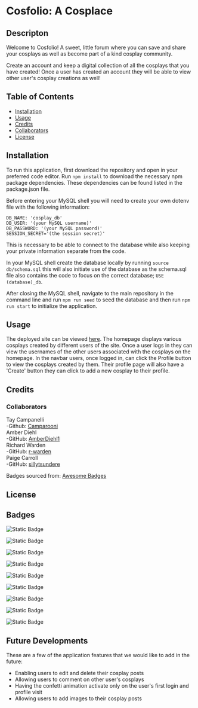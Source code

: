 # Cosfolio: A Cosplace

## Descripton

Welcome to Cosfolio! A sweet, little forum where you can save and share your cosplays as well as become part of a kind cosplay community.

Create an account and keep a digital collection of all the cosplays that you have created! Once a user has created an account they will be able to view other user's cosplay creations as well!

## Table of Contents

- [Installation](#installation)
- [Usage](#usage)
- [Credits](#credits)
- [Collaborators](#collaborators)
- [License](#license)

## Installation

To run this application, first download the repository and open in your preferred code editor. Run `npm install` to download the necessary npm package dependencies. These dependencies can be found listed in the package.json file.

Before entering your MySQL shell you will need to create your own dotenv file with the following information:

    DB_NAME: 'cosplay_db'
    DB_USER: '(your MySQL username)'
    DB_PASSWORD: '(your MySQL password)'
    SESSION_SECRET='(the session secret)'

This is necessary to be able to connect to the database while also keeping your private information separate from the code.

In your MySQL shell create the database locally by running `source db/schema.sql` this will also initiate use of the database as the schema.sql file also contains the code to focus on the correct database; `USE (database)_db`.

After closing the MySQL shell, navigate to the main repository in the command line and run `npm run seed` to seed the database and then run `npm run start` to initialize the application.

## Usage

The deployed site can be viewed [here](https://cosfolio-cbc30e9a9851.herokuapp.com/). The homepage displays various cosplays created by different users of the site. Once a user logs in they can view the usernames of the other users associated with the cosplays on the homepage. In the navbar users, once logged in, can click the Profile button to view the cosplays created by them. Their profile page will also have a 'Create' button they can click to add a new cosplay to their profile. 

## Credits

### Collaborators

Tay Campanelli <br>
-Github: [Camparooni](https://github.com/Camparooni)<br>
Amber Diehl <br>
-GitHub: [AmberDiehl1](https://github.com/AmberDiehl1)<br>
Richard Warden <br>
-GitHub: [r-warden](https://github.com/r-warden)<br>
Paige Carroll <br>
-GitHub: [sillytsundere](https://github.com/sillytsundere)<br>

Badges sourced from: [Awesome Badges](https://dev.to/envoy_/150-badges-for-github-pnk)

## License

## Badges

![Static Badge](https://img.shields.io/badge/Node.js-43853D?style=for-the-badge&logo=node.js&logoColor=white)

![Static Badge](https://img.shields.io/badge/JavaScript-323330?style=for-the-badge&logo=javascript&logoColor=F7DF1E)

![Static Badge](https://img.shields.io/badge/Express.js-404D59?style=for-the-badge)

![Static Badge](https://img.shields.io/badge/sequelize-323330?style=for-the-badge&logo=sequelize&logoColor=blue)

![Static Badge](https://img.shields.io/badge/MySQL-00000F?style=for-the-badge&logo=mysql&logoColor=white)

![Static Badge](https://img.shields.io/badge/Handlebars%20js-f0772b?style=for-the-badge&logo=handlebarsdotjs&logoColor=black)

![Static Badge](https://img.shields.io/badge/Bootstrap-563D7C?style=for-the-badge&logo=bootstrap&logoColor=white)

![Static Badge](https://img.shields.io/badge/CSS-239120?&style=for-the-badge&logo=css3&logoColor=white)

![Static Badge](https://img.shields.io/badge/Heroku-430098?style=for-the-badge&logo=heroku&logoColor=white)

## Future Developments

These are a few of the application features that we would like to add in the future:

- Enabling users to edit and delete their cosplay posts
- Allowing users to comment on other user's cosplays
- Having the confetti animation activate only on the user's first login and profile visit
- Allowing users to add images to their cosplay posts